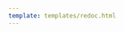 ```yaml
---
template: templates/redoc.html
---
```


<redoc spec-url=../../apis/restapis/extend-sessions.yaml></redoc>
<script src="https://cdn.jsdelivr.net/npm/redoc@next/bundles/redoc.standalone.js"> </script>
